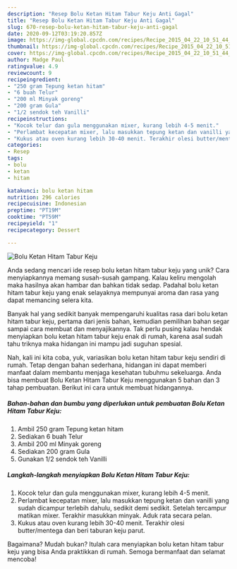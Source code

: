 ```yaml
---
description: "Resep Bolu Ketan Hitam Tabur Keju Anti Gagal"
title: "Resep Bolu Ketan Hitam Tabur Keju Anti Gagal"
slug: 670-resep-bolu-ketan-hitam-tabur-keju-anti-gagal
date: 2020-09-12T03:19:20.857Z
image: https://img-global.cpcdn.com/recipes/Recipe_2015_04_22_10_51_44_342_f3624e9a76c868ef8112/751x532cq70/bolu-ketan-hitam-tabur-keju-foto-resep-utama.jpg
thumbnail: https://img-global.cpcdn.com/recipes/Recipe_2015_04_22_10_51_44_342_f3624e9a76c868ef8112/751x532cq70/bolu-ketan-hitam-tabur-keju-foto-resep-utama.jpg
cover: https://img-global.cpcdn.com/recipes/Recipe_2015_04_22_10_51_44_342_f3624e9a76c868ef8112/751x532cq70/bolu-ketan-hitam-tabur-keju-foto-resep-utama.jpg
author: Madge Paul
ratingvalue: 4.9
reviewcount: 9
recipeingredient:
- "250 gram Tepung ketan hitam"
- "6 buah Telur"
- "200 ml Minyak goreng"
- "200 gram Gula"
- "1/2 sendok teh Vanilli"
recipeinstructions:
- "Kocok telur dan gula menggunakan mixer, kurang lebih 4-5 menit."
- "Perlambat kecepatan mixer, lalu masukkan tepung ketan dan vanilli yang sudah dicampur terlebih dahulu, sedikit demi sedikit. Setelah tercampur matikan mixer. Terakhir masukkan minyak. Aduk rata secara pelan."
- "Kukus atau oven kurang lebih 30-40 menit. Terakhir olesi butter/mentega dan beri taburan keju parut."
categories:
- Resep
tags:
- bolu
- ketan
- hitam

katakunci: bolu ketan hitam 
nutrition: 296 calories
recipecuisine: Indonesian
preptime: "PT19M"
cooktime: "PT59M"
recipeyield: "1"
recipecategory: Dessert

---
```



![Bolu Ketan Hitam Tabur Keju](https://img-global.cpcdn.com/recipes/Recipe_2015_04_22_10_51_44_342_f3624e9a76c868ef8112/751x532cq70/bolu-ketan-hitam-tabur-keju-foto-resep-utama.jpg)

Anda sedang mencari ide resep bolu ketan hitam tabur keju yang unik? Cara menyiapkannya memang susah-susah gampang. Kalau keliru mengolah maka hasilnya akan hambar dan bahkan tidak sedap. Padahal bolu ketan hitam tabur keju yang enak selayaknya mempunyai aroma dan rasa yang dapat memancing selera kita.



Banyak hal yang sedikit banyak mempengaruhi kualitas rasa dari bolu ketan hitam tabur keju, pertama dari jenis bahan, kemudian pemilihan bahan segar sampai cara membuat dan menyajikannya. Tak perlu pusing kalau hendak menyiapkan bolu ketan hitam tabur keju enak di rumah, karena asal sudah tahu triknya maka hidangan ini mampu jadi suguhan spesial.


Nah, kali ini kita coba, yuk, variasikan bolu ketan hitam tabur keju sendiri di rumah. Tetap dengan bahan sederhana, hidangan ini dapat memberi manfaat dalam membantu menjaga kesehatan tubuhmu sekeluarga. Anda bisa membuat Bolu Ketan Hitam Tabur Keju menggunakan 5 bahan dan 3 tahap pembuatan. Berikut ini cara untuk membuat hidangannya.

<!--inarticleads1-->

##### Bahan-bahan dan bumbu yang diperlukan untuk pembuatan Bolu Ketan Hitam Tabur Keju:

1. Ambil 250 gram Tepung ketan hitam
1. Sediakan 6 buah Telur
1. Ambil 200 ml Minyak goreng
1. Sediakan 200 gram Gula
1. Gunakan 1/2 sendok teh Vanilli




<!--inarticleads2-->

##### Langkah-langkah menyiapkan Bolu Ketan Hitam Tabur Keju:

1. Kocok telur dan gula menggunakan mixer, kurang lebih 4-5 menit.
1. Perlambat kecepatan mixer, lalu masukkan tepung ketan dan vanilli yang sudah dicampur terlebih dahulu, sedikit demi sedikit. Setelah tercampur matikan mixer. Terakhir masukkan minyak. Aduk rata secara pelan.
1. Kukus atau oven kurang lebih 30-40 menit. Terakhir olesi butter/mentega dan beri taburan keju parut.




Bagaimana? Mudah bukan? Itulah cara menyiapkan bolu ketan hitam tabur keju yang bisa Anda praktikkan di rumah. Semoga bermanfaat dan selamat mencoba!
